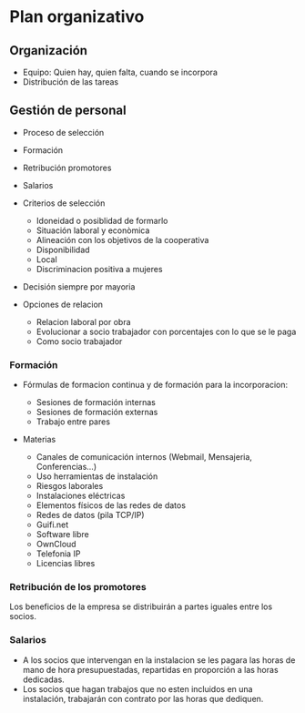 ﻿# Plan organizativo

## Organización

- Equipo: Quien hay, quien falta, cuando se incorpora
- Distribución de las tareas

## Gestión de personal

- Proceso de selección
- Formación
- Retribución promotores
- Salarios



- Criterios de selección
	- Idoneidad o posiblidad de formarlo
	- Situación laboral y econòmica
	- Alineación con los objetivos de la cooperativa
	- Disponibilidad
	- Local
	- Discriminacion positiva a mujeres
- Decisión siempre por mayoria
- Opciones de relacion
	- Relacion laboral por obra
	- Evolucionar a socio trabajador con porcentajes con lo que se le paga
	- Como socio trabajador


### Formación

- Fórmulas de formacion continua y de formación para la incorporacion:
	- Sesiones de formación internas
	- Sesiones de formación externas
	- Trabajo entre pares

	
- Materias
	- Canales de comunicación internos (Webmail, Mensajeria, Conferencias...)
	- Uso herramientas de instalación
	- Riesgos laborales
	- Instalaciones eléctricas
	- Elementos físicos de las redes de datos
	- Redes de datos (pila TCP/IP)
	- Guifi.net
	- Software libre
	- OwnCloud
	- Telefonia IP
	- Licencias libres


### Retribución de los promotores

Los beneficios de la empresa se distribuirán a partes iguales entre los socios.


### Salarios

- A los socios que intervengan en la instalacion 
se les pagara las horas de mano de hora presupuestadas,
repartidas en proporción a las horas dedicadas.
- Los socios que hagan trabajos que no esten incluidos en una instalación,
trabajarán con contrato por las horas que dediquen.



